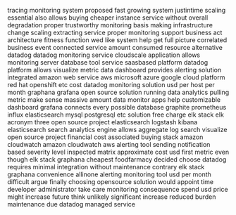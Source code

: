 tracing monitoring system proposed fast growing system justintime scaling essential also allows buying cheaper instance service without overall degradation proper trustworthy monitoring basis making infrastructure change scaling extracting service proper monitoring support business act architecture fitness function wed like system help get full picture correlated business event connected service amount consumed resource alternative datadog datadog monitoring service cloudscale application allows monitoring server database tool service saasbased platform datadog platform allows visualize metric data dashboard provides alerting solution integrated amazon web service aws microsoft azure google cloud platform red hat openshift etc cost datadog monitoring solution usd per host per month graphana grafana open source solution running data analytics pulling metric make sense massive amount data monitor apps help customizable dashboard grafana connects every possible database graphite prometheus influx elasticsearch mysql postgresql etc solution free charge elk stack elk acronym three open source project elasticsearch logstash kibana elasticsearch search analytics engine allows aggregate log search visualize open source project financial cost associated buying stack amazon cloudwatch amazon cloudwatch aws alerting tool sending notification based severity level inspected matrix approximate cost usd first metric even though elk stack graphana cheapest foodfarmacy decided choose datadog requires minimal integration without maintenance contrary elk stack graphana convenience allinone alerting monitoring tool usd per month difficult argue finally choosing opensource solution would appoint time developer administrator take care monitoring consequence spend usd price might increase future think unlikely significant increase reduced burden maintenance due datadog managed service